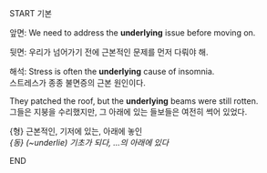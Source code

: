 START
기본

앞면:
We need to address the **underlying** issue before moving on.

뒷면:
우리가 넘어가기 전에 근본적인 문제를 먼저 다뤄야 해.

해석:
Stress is often the **underlying** cause of insomnia.  
스트레스가 종종 불면증의 근본 원인이다.  

They patched the roof, but the **underlying** beams were still rotten.  
그들은 지붕을 수리했지만, 그 아래에 있는 들보들은 여전히 썩어 있었다.  

{형} 근본적인, 기저에 있는, 아래에 놓인  
*{동} (~underlie) 기초가 되다, …의 아래에 있다*  
<!--ID: 1747494847727-->
END